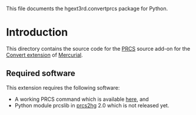 This file documents the hgext3rd.convertprcs package for Python.

# Introduction

This directory contains the source code for the
[PRCS](http://prcs.sourceforge.net/) source add-on for the [Convert
extension](http://mercurial.selenic.com/wiki/ConvertExtension) of
[Mercurial](http://mercurial.selenic.com/).

## Required software

This extension requires the following software:

-   A working PRCS command which is available
    [here](https://bitbucket.org/kazssym/prcs), and
-   Python module prcslib in
    [prcs2hg](https://bitbucket.org/kazssym/prcs2hg) 2.0 which is not
    released yet.
